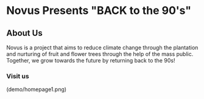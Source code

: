 
# Novus Presents "BACK to the 90's"
## About Us
Novus is a project that aims to reduce climate change through the plantation and nurturing of fruit and flower trees through the help of the mass public. Together, we grow towards the future by returning back to the 90s!

### Visit us
(demo/homepage1.png)
